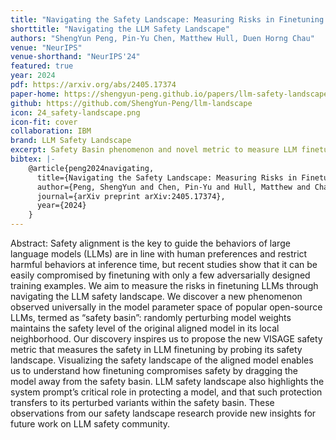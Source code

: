 ```yaml
---
title: "Navigating the Safety Landscape: Measuring Risks in Finetuning Large Language Models"
shorttitle: "Navigating the LLM Safety Landscape"
authors: "ShengYun Peng, Pin-Yu Chen, Matthew Hull, Duen Horng Chau"
venue: "NeurIPS"
venue-shorthand: "NeurIPS'24"
featured: true
year: 2024
pdf: https://arxiv.org/abs/2405.17374
paper-home: https://shengyun-peng.github.io/papers/llm-safety-landscape
github: https://github.com/ShengYun-Peng/llm-landscape
icon: 24_safety-landscape.png
icon-fit: cover
collaboration: IBM
brand: LLM Safety Landscape
excerpt: Safety Basin phenomenon and novel metric to measure LLM finetuning safety
bibtex: |-
    @article{peng2024navigating,
      title={Navigating the Safety Landscape: Measuring Risks in Finetuning Large Language Models},
      author={Peng, ShengYun and Chen, Pin-Yu and Hull, Matthew and Chau, Duen Horng},
      journal={arXiv preprint arXiv:2405.17374},
      year={2024}
    }
---
```

Abstract: Safety alignment is the key to guide the behaviors of large language models (LLMs) are in line with human preferences and restrict harmful behaviors at inference time, but recent studies show that it can be easily compromised by finetuning with only a few adversarially designed training examples. We aim to measure the risks in finetuning LLMs through navigating the LLM safety landscape. We discover a new phenomenon observed universally in the model parameter space of popular open-source LLMs, termed as “safety basin”: randomly perturbing model weights maintains the safety level of the original aligned model in its local neighborhood. Our discovery inspires us to propose the new VISAGE safety metric that measures the safety in LLM finetuning by probing its safety landscape. Visualizing the safety landscape of the aligned model enables us to understand how finetuning compromises safety by dragging the model away from the safety basin. LLM safety landscape also highlights the system prompt’s critical role in protecting a model, and that such protection transfers to its perturbed variants within the safety basin. These observations from our safety landscape research provide new insights for future work on LLM safety community.